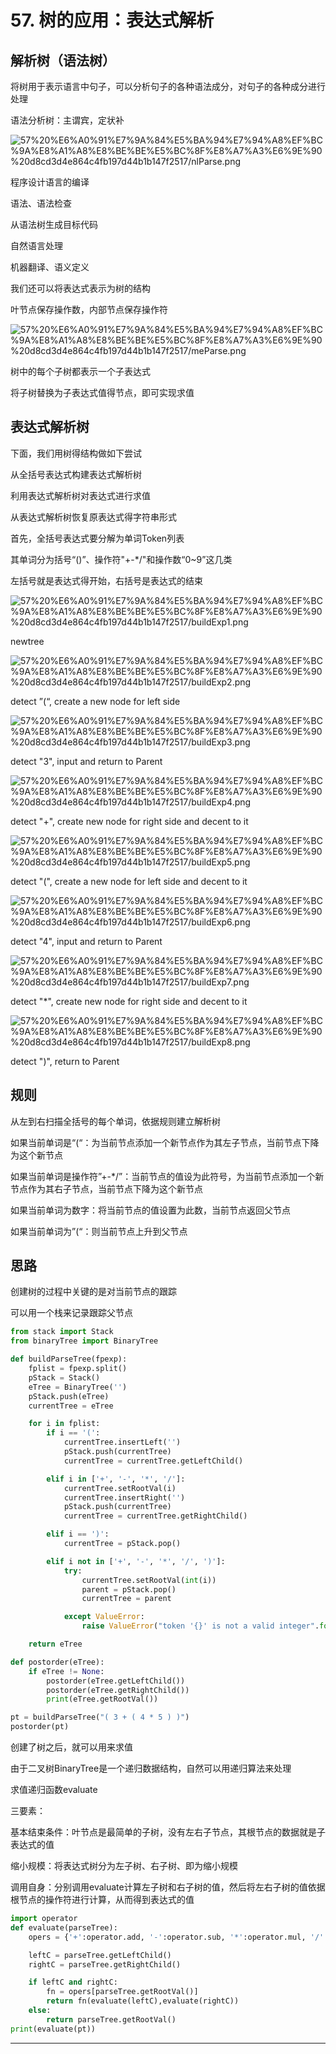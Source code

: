 # 57. 树的应用：表达式解析

## 解析树（语法树）

将树用于表示语言中句子，可以分析句子的各种语法成分，对句子的各种成分进行处理

语法分析树：主谓宾，定状补

![57%20%E6%A0%91%E7%9A%84%E5%BA%94%E7%94%A8%EF%BC%9A%E8%A1%A8%E8%BE%BE%E5%BC%8F%E8%A7%A3%E6%9E%90%20d8cd3d4e864c4fb197d44b1b147f2517/nlParse.png](57%20%E6%A0%91%E7%9A%84%E5%BA%94%E7%94%A8%EF%BC%9A%E8%A1%A8%E8%BE%BE%E5%BC%8F%E8%A7%A3%E6%9E%90%20d8cd3d4e864c4fb197d44b1b147f2517/nlParse.png)

程序设计语言的编译

语法、语法检查

从语法树生成目标代码

自然语言处理

机器翻译、语义定义

我们还可以将表达式表示为树的结构

叶节点保存操作数，内部节点保存操作符

![57%20%E6%A0%91%E7%9A%84%E5%BA%94%E7%94%A8%EF%BC%9A%E8%A1%A8%E8%BE%BE%E5%BC%8F%E8%A7%A3%E6%9E%90%20d8cd3d4e864c4fb197d44b1b147f2517/meParse.png](57%20%E6%A0%91%E7%9A%84%E5%BA%94%E7%94%A8%EF%BC%9A%E8%A1%A8%E8%BE%BE%E5%BC%8F%E8%A7%A3%E6%9E%90%20d8cd3d4e864c4fb197d44b1b147f2517/meParse.png)

树中的每个子树都表示一个子表达式

将子树替换为子表达式值得节点，即可实现求值

## 表达式解析树

下面，我们用树得结构做如下尝试

从全括号表达式构建表达式解析树

利用表达式解析树对表达式进行求值

从表达式解析树恢复原表达式得字符串形式

首先，全括号表达式要分解为单词Token列表

其单词分为括号“()”、操作符"+-*/"和操作数“0~9”这几类

左括号就是表达式得开始，右括号是表达式的结束

![57%20%E6%A0%91%E7%9A%84%E5%BA%94%E7%94%A8%EF%BC%9A%E8%A1%A8%E8%BE%BE%E5%BC%8F%E8%A7%A3%E6%9E%90%20d8cd3d4e864c4fb197d44b1b147f2517/buildExp1.png](57%20%E6%A0%91%E7%9A%84%E5%BA%94%E7%94%A8%EF%BC%9A%E8%A1%A8%E8%BE%BE%E5%BC%8F%E8%A7%A3%E6%9E%90%20d8cd3d4e864c4fb197d44b1b147f2517/buildExp1.png)

newtree

![57%20%E6%A0%91%E7%9A%84%E5%BA%94%E7%94%A8%EF%BC%9A%E8%A1%A8%E8%BE%BE%E5%BC%8F%E8%A7%A3%E6%9E%90%20d8cd3d4e864c4fb197d44b1b147f2517/buildExp2.png](57%20%E6%A0%91%E7%9A%84%E5%BA%94%E7%94%A8%EF%BC%9A%E8%A1%A8%E8%BE%BE%E5%BC%8F%E8%A7%A3%E6%9E%90%20d8cd3d4e864c4fb197d44b1b147f2517/buildExp2.png)

detect ”(“, create a new node for left side

![57%20%E6%A0%91%E7%9A%84%E5%BA%94%E7%94%A8%EF%BC%9A%E8%A1%A8%E8%BE%BE%E5%BC%8F%E8%A7%A3%E6%9E%90%20d8cd3d4e864c4fb197d44b1b147f2517/buildExp3.png](57%20%E6%A0%91%E7%9A%84%E5%BA%94%E7%94%A8%EF%BC%9A%E8%A1%A8%E8%BE%BE%E5%BC%8F%E8%A7%A3%E6%9E%90%20d8cd3d4e864c4fb197d44b1b147f2517/buildExp3.png)

detect "3", input and return to Parent

![57%20%E6%A0%91%E7%9A%84%E5%BA%94%E7%94%A8%EF%BC%9A%E8%A1%A8%E8%BE%BE%E5%BC%8F%E8%A7%A3%E6%9E%90%20d8cd3d4e864c4fb197d44b1b147f2517/buildExp4.png](57%20%E6%A0%91%E7%9A%84%E5%BA%94%E7%94%A8%EF%BC%9A%E8%A1%A8%E8%BE%BE%E5%BC%8F%E8%A7%A3%E6%9E%90%20d8cd3d4e864c4fb197d44b1b147f2517/buildExp4.png)

detect "+", create new node for right side and decent to it

![57%20%E6%A0%91%E7%9A%84%E5%BA%94%E7%94%A8%EF%BC%9A%E8%A1%A8%E8%BE%BE%E5%BC%8F%E8%A7%A3%E6%9E%90%20d8cd3d4e864c4fb197d44b1b147f2517/buildExp5.png](57%20%E6%A0%91%E7%9A%84%E5%BA%94%E7%94%A8%EF%BC%9A%E8%A1%A8%E8%BE%BE%E5%BC%8F%E8%A7%A3%E6%9E%90%20d8cd3d4e864c4fb197d44b1b147f2517/buildExp5.png)

detect "(", create a new node for left side and decent to it

![57%20%E6%A0%91%E7%9A%84%E5%BA%94%E7%94%A8%EF%BC%9A%E8%A1%A8%E8%BE%BE%E5%BC%8F%E8%A7%A3%E6%9E%90%20d8cd3d4e864c4fb197d44b1b147f2517/buildExp6.png](57%20%E6%A0%91%E7%9A%84%E5%BA%94%E7%94%A8%EF%BC%9A%E8%A1%A8%E8%BE%BE%E5%BC%8F%E8%A7%A3%E6%9E%90%20d8cd3d4e864c4fb197d44b1b147f2517/buildExp6.png)

detect "4", input and return to Parent

![57%20%E6%A0%91%E7%9A%84%E5%BA%94%E7%94%A8%EF%BC%9A%E8%A1%A8%E8%BE%BE%E5%BC%8F%E8%A7%A3%E6%9E%90%20d8cd3d4e864c4fb197d44b1b147f2517/buildExp7.png](57%20%E6%A0%91%E7%9A%84%E5%BA%94%E7%94%A8%EF%BC%9A%E8%A1%A8%E8%BE%BE%E5%BC%8F%E8%A7%A3%E6%9E%90%20d8cd3d4e864c4fb197d44b1b147f2517/buildExp7.png)

detect "*", create new node for right side and decent to it

![57%20%E6%A0%91%E7%9A%84%E5%BA%94%E7%94%A8%EF%BC%9A%E8%A1%A8%E8%BE%BE%E5%BC%8F%E8%A7%A3%E6%9E%90%20d8cd3d4e864c4fb197d44b1b147f2517/buildExp8.png](57%20%E6%A0%91%E7%9A%84%E5%BA%94%E7%94%A8%EF%BC%9A%E8%A1%A8%E8%BE%BE%E5%BC%8F%E8%A7%A3%E6%9E%90%20d8cd3d4e864c4fb197d44b1b147f2517/buildExp8.png)

detect ")",  return to Parent

## 规则

从左到右扫描全括号的每个单词，依据规则建立解析树

如果当前单词是“(“：为当前节点添加一个新节点作为其左子节点，当前节点下降为这个新节点

如果当前单词是操作符”+-*/”：当前节点的值设为此符号，为当前节点添加一个新节点作为其右子节点，当前节点下降为这个新节点

如果当前单词为数字：将当前节点的值设置为此数，当前节点返回父节点

如果当前单词为”(“：则当前节点上升到父节点

## 思路

创建树的过程中关键的是对当前节点的跟踪

可以用一个栈来记录跟踪父节点

```python
from stack import Stack
from binaryTree import BinaryTree

def buildParseTree(fpexp):
    fplist = fpexp.split()
    pStack = Stack()
    eTree = BinaryTree('')
    pStack.push(eTree)
    currentTree = eTree

    for i in fplist:
        if i == '(':
            currentTree.insertLeft('')
            pStack.push(currentTree)
            currentTree = currentTree.getLeftChild()

        elif i in ['+', '-', '*', '/']:
            currentTree.setRootVal(i)
            currentTree.insertRight('')
            pStack.push(currentTree)
            currentTree = currentTree.getRightChild()

        elif i == ')':
            currentTree = pStack.pop()

        elif i not in ['+', '-', '*', '/', ')']:
            try:
                currentTree.setRootVal(int(i))
                parent = pStack.pop()
                currentTree = parent

            except ValueError:
                raise ValueError("token '{}' is not a valid integer".format(i))

    return eTree

def postorder(eTree):
    if eTree != None:
        postorder(eTree.getLeftChild())
        postorder(eTree.getRightChild())
        print(eTree.getRootVal())

pt = buildParseTree("( 3 + ( 4 * 5 ) )")
postorder(pt)
```

创建了树之后，就可以用来求值

由于二叉树BinaryTree是一个递归数据结构，自然可以用递归算法来处理

求值递归函数evaluate

三要素：

基本结束条件：叶节点是最简单的子树，没有左右子节点，其根节点的数据就是子表达式的值

缩小规模：将表达式树分为左子树、右子树、即为缩小规模

调用自身：分别调用evaluate计算左子树和右子树的值，然后将左右子树的值依据根节点的操作符进行计算，从而得到表达式的值

```python
import operator
def evaluate(parseTree):
    opers = {'+':operator.add, '-':operator.sub, '*':operator.mul, '/':operator.truediv}

    leftC = parseTree.getLeftChild()
    rightC = parseTree.getRightChild()

    if leftC and rightC:
        fn = opers[parseTree.getRootVal()]
        return fn(evaluate(leftC),evaluate(rightC))
    else:
        return parseTree.getRootVal()
print(evaluate(pt))
```

---